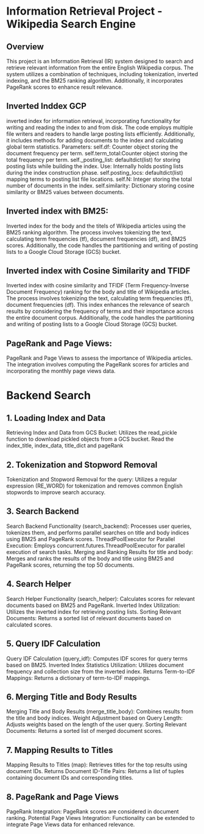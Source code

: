 
# Information Retrieval Project - Wikipedia Search Engine

## Overview
This project is an Information Retrieval (IR) system designed to search and retrieve relevant information from the entire English Wikipedia corpus. The system utilizes a combination of techniques, including tokenization, inverted indexing, and the BM25 ranking algorithm. Additionally, it incorporates PageRank scores to enhance result relevance.

## Inverted Inddex GCP
inverted index for information retrieval, incorporating functionality for writing and reading the index to and from disk. The code employs multiple file writers and readers to handle large posting lists efficiently. Additionally, it includes methods for adding documents to the index and calculating global term statistics.
Parameters:
self.df: Counter object storing the document frequency per term.
self.term_total:Counter object storing the total frequency per term.
self._posting_list: defaultdict(list) for storing posting lists while building the index.
Use: Internally holds posting lists during the index construction phase.
self.posting_locs: defaultdict(list) mapping terms to posting list file locations.
self.N: Integer storing the total number of documents in the index.
self.similarity: Dictionary storing cosine similarity or BM25 values between documents.

## Inverted index with BM25:
Inverted index for the body and the titels of Wikipedia articles using the BM25 ranking algorithm. The process involves tokenizing the text, calculating term frequencies (tf), document frequencies (df), and BM25 scores. Additionally, the code handles the partitioning and writing of posting lists to a Google Cloud Storage (GCS) bucket.

## Inverted index with Cosine Similarity and TFIDF
Inverted index with cosine similarity and TFIDF (Term Frequency-Inverse Document Frequency) ranking for the body and title of Wikipedia articles. The process involves tokenizing the text, calculating term frequencies (tf), document frequencies (df). This index enhances the relevance of search results by considering the frequency of terms and their importance across the entire document corpus. Additionally, the code handles the partitioning and writing of posting lists to a Google Cloud Storage (GCS) bucket.

## PageRank and Page Views:
PageRank and Page Views to assess the importance of Wikipedia articles. The integration involves computing the PageRank scores for articles and incorporating the monthly page views data.

# Backend Search
## 1. Loading Index and Data
Retrieving Index and Data from GCS Bucket: Utilizes the read_pickle function to download pickled objects from a GCS bucket.
Read the index_title, index_data, title_dict and pageRank  
## 2. Tokenization and Stopword Removal
Tokenization and Stopword Removal for the query: Utilizes a regular expression (RE_WORD) for tokenization and removes common English stopwords to improve search accuracy.
## 3. Search Backend
Search Backend Functionality (search_backend): Processes user queries, tokenizes them, and performs parallel searches on title and body indices using BM25 and PageRank scores.
ThreadPoolExecutor for Parallel Execution: Employs concurrent.futures.ThreadPoolExecutor for parallel execution of search tasks.
Merging and Ranking Results for title and body: Merges and ranks the results of the body and title using BM25 and PageRank scores, returning the top 50 documents.
## 4. Search Helper
Search Helper Functionality (search_helper): Calculates scores for relevant documents based on BM25 and PageRank.
Inverted Index Utilization: Utilizes the inverted index for retrieving posting lists.
Sorting Relevant Documents: Returns a sorted list of relevant documents based on calculated scores.
## 5. Query IDF Calculation
Query IDF Calculation (query_idf): Computes IDF scores for query terms based on BM25.
Inverted Index Statistics Utilization: Utilizes document frequency and collection size from the inverted index.
Returns Term-to-IDF Mappings: Returns a dictionary of term-to-IDF mappings.
## 6. Merging Title and Body Results
Merging Title and Body Results (merge_title_body): Combines results from the title and body indices.
Weight Adjustment based on Query Length: Adjusts weights based on the length of the user query.
Sorting Relevant Documents: Returns a sorted list of merged document scores.
## 7. Mapping Results to Titles
Mapping Results to Titles (map): Retrieves titles for the top results using document IDs.
Returns Document ID-Title Pairs: Returns a list of tuples containing document IDs and corresponding titles.
## 8. PageRank and Page Views
PageRank Integration: PageRank scores are considered in document ranking.
Potential Page Views Integration: Functionality can be extended to integrate Page Views data for enhanced relevance.


